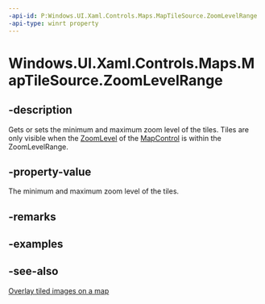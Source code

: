 ```yaml
---
-api-id: P:Windows.UI.Xaml.Controls.Maps.MapTileSource.ZoomLevelRange
-api-type: winrt property
---
```


<!-- Property syntax
public Windows.UI.Xaml.Controls.Maps.MapZoomLevelRange ZoomLevelRange { get;  set; }
-->

# Windows.UI.Xaml.Controls.Maps.MapTileSource.ZoomLevelRange

## -description
Gets or sets the minimum and maximum zoom level of the tiles. Tiles are only visible when the [ZoomLevel](mapcontrol_zoomlevel.md) of the [MapControl](mapcontrol.md) is within the ZoomLevelRange.

## -property-value
The minimum and maximum zoom level of the tiles.

## -remarks

## -examples

## -see-also
[Overlay tiled images on a map](https://msdn.microsoft.com/library/066bd6e2-c22b-4f5b-aa94-5d6c86a09bdf)
